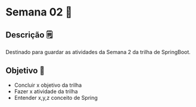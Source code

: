 # Semana 02  📅

## Descrição 🗒️

Destinado para guardar as atividades da Semana 2 da trilha de SpringBoot.

## Objetivo 🎯

- Concluir x objetivo da trilha
- Fazer x atividade da trilha
- Entender x,y,z conceito de Spring


